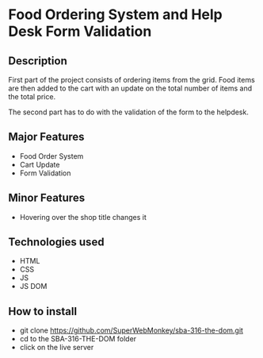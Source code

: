 # Food Ordering System and Help Desk Form Validation

## Description

First part of the project consists of ordering items from the grid. 
Food items are then added to the cart with an update on the total number
of items and the total price. 

The second part has to do with the validation of the form to the helpdesk.

## Major Features

- Food Order System
- Cart Update
- Form Validation

## Minor Features
- Hovering over the shop title changes it

## Technologies used
- HTML
- CSS
- JS
- JS DOM

## How to install
- git clone https://github.com/SuperWebMonkey/sba-316-the-dom.git
- cd to the SBA-316-THE-DOM folder
- click on the live server
